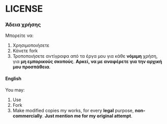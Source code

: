# LICENSE 
### Άδεια χρήσης
Μπορείτε να: 
1. Χρησιμοποιήσετε 
2. Κάνετε fork 
3. Τροποποιήσετε αντίγραφα από τα έργα μου
για κάθε **νόμιμη** χρήση, για **μη εμπορικούς σκοπούς**. 
**Αρκεί, να με αναφέρετε για την αρχική μου προσπάθεια**.
#### English
You may: 
1. Use
2. Fork 
3. Μake modified copies 
my works, for every **legal** purpose, **non-commercially**.
**Just mention me for my original attempt**.
